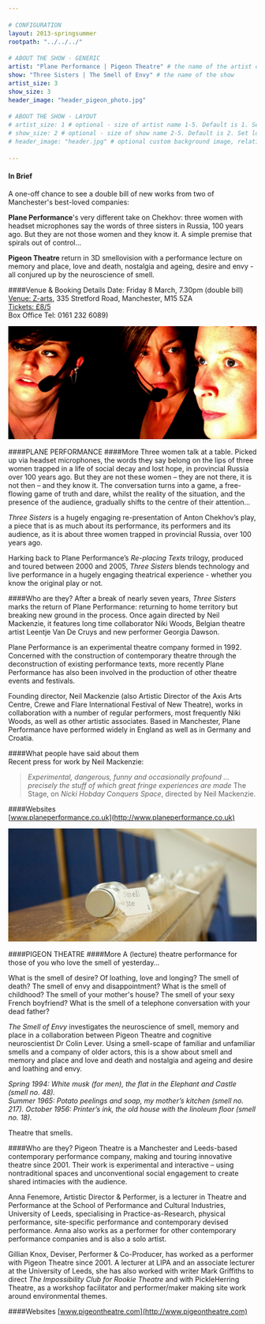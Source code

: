 ```yaml
---

# CONFIGURATION
layout: 2013-springsummer
rootpath: "../../../"

# ABOUT THE SHOW - GENERIC
artist: "Plane Performance | Pigeon Theatre" # the name of the artist or company
show: "Three Sisters | The Smell of Envy" # the name of the show
artist_size: 3
show_size: 3
header_image: "header_pigeon_photo.jpg"

# ABOUT THE SHOW - LAYOUT
# artist_size: 1 # optional - size of artist name 1-5. Default is 1. Set longer names to lower values
# show_size: 2 # optional - size of show name 2-5. Default is 2. Set longer names to lower values
# header_image: "header.jpg" # optional custom background image, relative to current page

---
```


#### In Brief
A one-off chance to see a double bill of new works from two of Manchester's best-loved companies:    

**Plane Performance**'s very different take on Chekhov: three women with headset microphones say the words of three sisters in Russia, 100 years ago. But they are not those women and they know it. A simple premise that spirals out of control…    

**Pigeon Theatre** return in 3D smellovision with a performance lecture on memory and place, love and death, nostalgia and ageing, desire and envy - all conjured up by the neuroscience of smell.    
  
####Venue & Booking Details
Date: Friday 8 March, 7.30pm (double bill)   
[Venue: Z-arts](http://www.z-arts.org/about-us/getting-here/), 335 Stretford Road, Manchester, M15 5ZA    
[Tickets: £8/5](http://www.z-arts.org/events/wow8mar/)    
Box Office Tel: 0161 232 6089)     

![Plane](header_plane_photo.jpg)   

####PLANE PERFORMANCE
####More
Three women talk at a table. Picked up via headset microphones, the words they say belong on the lips of three women trapped in a life of social decay and lost hope, in provincial Russia over 100 years ago. But they are not these women – they are not there, it is not then – and they know it. The conversation turns into a game, a free-flowing game of truth and dare, whilst the reality of the situation, and the presence of the audience, gradually shifts to the centre of their attention…    

*Three Sisters* is a hugely engaging re-presentation of Anton Chekhov’s play, a piece that is as much about its performance, its performers and its audience, as it is about three women trapped in provincial Russia, over 100 years ago.    
    
Harking back to Plane Performance’s *Re-placing Texts* trilogy, produced and toured between 2000 and 2005, *Three Sisters* blends technology and live performance in a hugely engaging theatrical experience - whether you know the original play or not.

####Who are they?
After a break of nearly seven years, *Three Sisters* marks the return of Plane Performance: returning to home territory but breaking new ground in the process. Once again directed by Neil Mackenzie, it features long time collaborator Niki Woods, Belgian theatre artist Leentje Van De Cruys and new performer Georgia Dawson.    

Plane Performance is an experimental theatre company formed in 1992. Concerned with the construction of contemporary theatre through the deconstruction of existing performance texts, more recently Plane Performance has also been involved in the production of other theatre events and festivals.  

Founding director, Neil Mackenzie (also Artistic Director of the Axis Arts Centre, Crewe and Flare International Festival of New Theatre), works in collaboration with a number of regular performers, most frequently Niki Woods, as well as other artistic associates. Based in Manchester, Plane Performance have performed widely in England as well as in Germany and Croatia.     

####What people have said about them    
Recent press for work by Neil Mackenzie:
>*Experimental, dangerous, funny and occasionally profound …precisely the stuff of which great fringe experiences are made* The Stage, on *Nicki Hobday Conquers Space*, directed by Neil Mackenzie.

####Websites    
[www.planeperformance.co.uk](http://www.planeperformance.co.uk)    

![Smell me](header_smell-me_photo.jpg)

####PIGEON THEATRE
####More
A (lecture) theatre performance for those of you who love the smell of yesterday…   
   
What is the smell of desire? Of loathing, love and longing? The smell of death? The smell of envy and disappointment? What is the smell of childhood? The smell of your mother's house? The smell of your sexy French boyfriend? What is the smell of a telephone conversation with your dead father?    

*The Smell of Envy* investigates the neuroscience of smell, memory and place in a collaboration between Pigeon Theatre and cognitive neuroscientist Dr Colin Lever. Using a smell-scape of familiar and unfamiliar smells and a company of older actors, this is a show about smell and memory and place and love and death and nostalgia and ageing and desire and loathing and envy.    
 
*Spring 1994: White musk (for men), the flat in the Elephant and Castle (smell no. 48).    
 Summer 1965: Potato peelings and soap, my mother’s kitchen (smell no. 217). 
 October 1956: Printer’s ink, the old house with the linoleum floor (smell no. 18).*    
 
Theatre that smells.    
  
####Who are they?
Pigeon Theatre is a Manchester and Leeds-based contemporary performance company, making and touring innovative theatre since 2001. Their work is experimental and interactive – using nontraditional spaces and unconventional social engagement to create shared intimacies with the audience.    
    
Anna Fenemore, Artistic Director & Performer, is a lecturer in Theatre and Performance at the School of Performance and Cultural Industries, University of Leeds, specialising in Practice-as-Research, physical performance, site-specific performance and contemporary devised performance.  Anna also works as a performer for other contemporary performance companies and is also a solo artist.   

Gillian Knox, Deviser, Performer & Co-Producer, has worked as a performer with Pigeon Theatre since 2001.  A lecturer at LIPA and an associate lecturer at the University of Leeds, she has also worked with writer Mark Griffiths to direct *The Impossibility Club for Rookie Theatre* and with PickleHerring Theatre, as a workshop facilitator and performer/maker making site work around environmental themes.    
  
  
####Websites
[www.pigeontheatre.com](http://www.pigeontheatre.com)  

